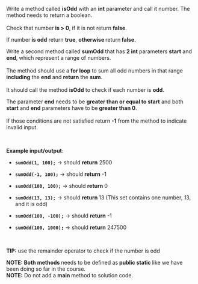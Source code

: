 <div data-purpose="safely-set-inner-html:rich-text-viewer:html" class="udlite-text-sm rich-text-viewer--rich-text-viewer--19N-I"><p>Write a method called <strong>isOdd</strong> with an <strong>int</strong> parameter and call it number. The method needs to return a boolean.<br><br>Check that number<strong> is &gt; 0</strong>, if it is not return <strong>false</strong>.</p><p>If number<strong> is odd</strong> return <strong>true</strong>, <strong>otherwise </strong>return<strong> false</strong>.</p><p>Write a second method called <strong>sumOdd</strong> that has <strong>2 int</strong> parameters <strong>start</strong> and <strong>end</strong>, which represent a range of numbers.<br><br>The method should use a<strong> for loop</strong> to sum all odd numbers in that range <strong>including</strong> the <strong>end</strong> and <strong>return</strong> the <strong>sum</strong>.<br><br>It should call the method i<strong>sOdd</strong> to check if each number is <strong>odd</strong>.</p><p>The parameter <strong>end</strong> needs to be <strong>greater than or equal to start</strong> and both <strong>start</strong> and <strong>end</strong> parameters have to be<strong> greater than 0</strong>.<br><br>If those conditions are not satisfied return <strong>-1</strong> from the method to indicate invalid input.</p><p><br></p><p><strong>Example input/output</strong>:</p><ul><li><p><code><strong>sumOdd(1, 100);</strong></code> → should <strong>return</strong> 2500</p></li></ul><ul><li><p><code><strong>sumOdd(-1, 100);</strong></code> → should <strong>return</strong> -1</p></li></ul><ul><li><p><code><strong>sumOdd(100, 100);</strong></code> → should <strong>return </strong>0</p></li></ul><ul><li><p><code><strong>sumOdd(13, 13);</strong></code> → should <strong>return </strong>13 (This set contains one number, 13, and it is odd)</p></li></ul><ul><li><p><code><strong>sumOdd(100, -100);</strong></code> → should <strong>return</strong> -1</p></li></ul><ul><li><p><code><strong>sumOdd(100, 1000);</strong></code> → should <strong>return</strong> 247500</p></li></ul><p><br></p><p><strong>TIP:</strong> use the remainder operator to check if the number is odd</p><p><strong>NOTE: Both methods </strong>needs to be defined as<strong> public static </strong>like we have been doing so far in the course. <strong><br>NOTE:</strong> Do not add a <strong>main </strong>method to solution code.</p></div>
